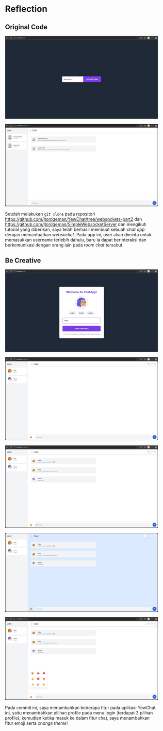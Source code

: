 # Reflection

## Original Code

![Zero Image](./images/zero-image.jpg)

![First Image](./images/first-image.jpg)

Setelah melakukan `git clone` pada repositori https://github.com/jtordgeman/YewChat/tree/websockets-part2 dan https://github.com/jtordgeman/SimpleWebsocketServer dan mengikuti tutorial yang diberikan, saya telah berhasil membuat sebuah _chat app_ dengan memanfaatkan _websocket_. Pada app ini, user akan diminta untuk memasukkan username terlebih dahulu, baru ia dapat berinteraksi dan berkomunikasi dengan orang lain pada _room chat_ tersebut.

## Be Creative

![Second Image](./images/second-image.jpg)

![Third Image](./images/third-image.jpg)

![Fourth Image](./images/fourth-image.jpg)

![Fifth Image](./images/fifth-image.jpg)

![Emoji](./images/emoji.jpg)

Pada commit ini, saya menambahkan beberapa fitur pada aplikasi YewChat ini, yaitu menambahkan pilihan profile pada menu login (terdapat 3 pilihan profile), kemudian ketika masuk ke dalam fitur chat, saya menambahkan fitur emoji serta _change theme_!